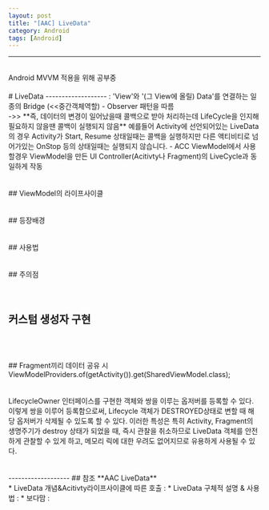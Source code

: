 ```yaml
---
layout: post
title: "[AAC] LiveData"
category: Android
tags: [Android]
---
```

-------------------
<br/>
Android MVVM 적용을 위해 공부중
<br/>
<br/>
# LiveData
-------------------
 : '<span class="color_pointEmeraldGreen">View</span>'와 '(그 View에 올릴) Data'를 연결하는 일종의 Bridge (<<중간객체역할)  
 - Observer 패턴을 따름 <br/>
   ->> **즉, 데이터의 변경이 일어났을때 콜백으로 받아 처리하는데 LifeCycle을 인지해 필요하지 않을땐 콜백이 실행되지 않음**
       예를들어 Activity에 선언되어있는 LiveData의 경우 Activity가 Start, Resume 상태일때는 콜백을 실행하지만 다른 액티비티로 넘어가있는 OnStop 등의 상태일때는 실행되지 않습니다.
 - ACC ViewModel에서 사용할경우 ViewModel을 만든 UI Controller(Acitivty나 Fragment)의 LiveCycle과 동일하게 작동
<br/>
<br/>
<br/>
## ViewModel의 라이프사이클
<br/>
<br/>
<br/>
## 등장배경
<br/>
<br/>
<br/>
## 사용법
<br/>
<br/>
<br/>
## 주의점
<br/>
<br/>
<br/>
  
## 커스텀 생성자 구현
<br/>
<br/>
<br/>
## Fragment끼리 데이터 공유 시
ViewModelProviders.of(getActivity()).get(SharedViewModel.class);
<br/>
<br/>
<br/>
LifecycleOwner 인터페이스를 구현한 객체와 쌍을 이루는 옵저버를 등록할 수 있다. 이렇게 쌍을 이루어 등록함으로써, Lifecycle 객체가 DESTROYED상태로 변할 때 해당 옵저버가 삭제될 수 있도록 할 수 있다. 이러한 특성은 특히 Activity, Fragment의 생명주기가 destroy 상태가 되었을 때, 즉시 관찰을 취소하므로 LiveData 객체를 안전하게 관찰할 수 있게 하고, 메모리 릭에 대한 우려도 없어지므로 유용하게 사용될 수 있다.

<br/>
<br/>
<br/>
-------------------
## 참조
**AAC LiveData**<br/>
* LiveData 개념&Acitivty라이프사이클에 따른 호출 : <https://medium.com/harrythegreat/jetpack-android-livedata-%EC%95%8C%EC%95%84%EB%B3%B4%EA%B8%B0-ed49a6f17de3>
* LiveData 구체적 설명 & 사용법 : <http://dktfrmaster.blogspot.com/2018/02/livedata.html>
* 보다맘 : <https://junghun0.github.io/2019/05/22/android-viewmodel/>
